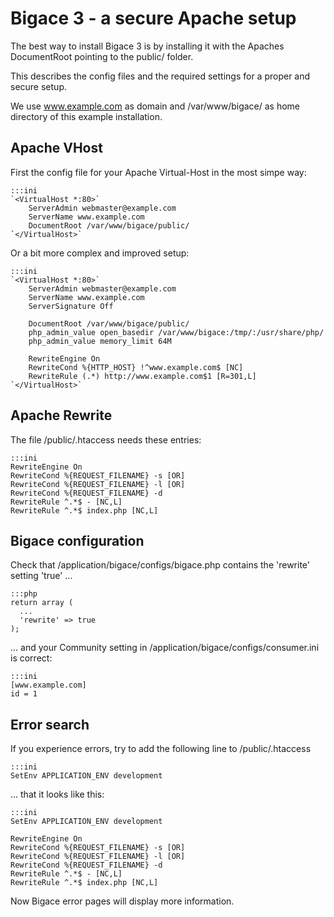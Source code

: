 # Bigace 3 - a secure Apache setup

The best way to install Bigace 3 is by installing it with the Apaches DocumentRoot pointing to the public/ folder.

This describes the config files and the required settings for a proper and secure setup.

We use www.example.com as domain and /var/www/bigace/ as home directory of this example installation.

## Apache VHost

First the config file for your Apache Virtual-Host in the most simpe way:

	:::ini
	`<VirtualHost *:80>`
	    ServerAdmin webmaster@example.com
	    ServerName www.example.com
	    DocumentRoot /var/www/bigace/public/
	`</VirtualHost>`


Or a bit more complex and improved setup:


	:::ini
	`<VirtualHost *:80>`
	    ServerAdmin webmaster@example.com
	    ServerName www.example.com
	    ServerSignature Off
	
	    DocumentRoot /var/www/bigace/public/
	    php_admin_value open_basedir /var/www/bigace:/tmp/:/usr/share/php/
	    php_admin_value memory_limit 64M
	
	    RewriteEngine On
	    RewriteCond %{HTTP_HOST} !^www.example.com$ [NC]
	    RewriteRule (.*) http://www.example.com$1 [R=301,L]
	`</VirtualHost>`


## Apache Rewrite

The file /public/.htaccess needs these entries:

	:::ini
	RewriteEngine On
	RewriteCond %{REQUEST_FILENAME} -s [OR]
	RewriteCond %{REQUEST_FILENAME} -l [OR]
	RewriteCond %{REQUEST_FILENAME} -d
	RewriteRule ^.*$ - [NC,L]
	RewriteRule ^.*$ index.php [NC,L]


## Bigace configuration

Check that /application/bigace/configs/bigace.php contains the 'rewrite' setting 'true' ...

	:::php
	return array (
	  ...
	  'rewrite' => true
	);


... and your Community setting in /application/bigace/configs/consumer.ini is correct:

	:::ini
	[www.example.com]
	id = 1



## Error search

If you experience errors, try to add the following line to /public/.htaccess

	:::ini
	SetEnv APPLICATION_ENV development


... that it looks like this:

	:::ini
	SetEnv APPLICATION_ENV development
	
	RewriteEngine On
	RewriteCond %{REQUEST_FILENAME} -s [OR]
	RewriteCond %{REQUEST_FILENAME} -l [OR]
	RewriteCond %{REQUEST_FILENAME} -d
	RewriteRule ^.*$ - [NC,L]
	RewriteRule ^.*$ index.php [NC,L]


Now Bigace error pages will display more information.

